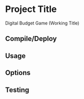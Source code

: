 # Project Title

Digital Budget Game (Working Title)

## Compile/Deploy

## Usage

## Options

## Testing

